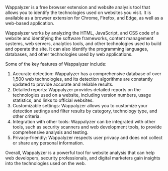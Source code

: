 Wappalyzer is a free browser extension and website analysis tool that allows you to identify the technologies used on websites you visit. It is available as a browser extension for Chrome, Firefox, and Edge, as well as a web-based application.

Wappalyzer works by analyzing the HTML, JavaScript, and CSS code of a website and identifying the software frameworks, content management systems, web servers, analytics tools, and other technologies used to build and operate the site. It can also identify the programming languages, databases, and other technologies used by web applications.

Some of the key features of Wappalyzer include:

1. Accurate detection: Wappalyzer has a comprehensive database of over 1,500 web technologies, and its detection algorithms are constantly updated to provide accurate and reliable results.
2. Detailed reports: Wappalyzer provides detailed reports on the technologies used on a website, including version numbers, usage statistics, and links to official websites.
3. Customizable settings: Wappalyzer allows you to customize your detection settings and filter results by category, technology type, and other criteria.
4. Integration with other tools: Wappalyzer can be integrated with other tools, such as security scanners and web development tools, to provide comprehensive analysis and testing. 
5. Privacy-friendly: Wappalyzer respects user privacy and does not collect or share any personal information. 

Overall, Wappalyzer is a powerful tool for website analysis that can help web developers, security professionals, and digital marketers gain insights into the technologies used on the web.